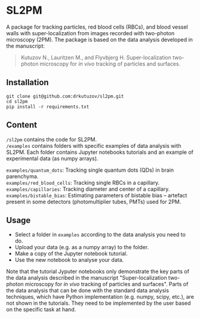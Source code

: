 # SL2PM
A package for tracking particles, red blood cells (RBCs), and blood vessel walls with super-localization from images recorded with two-photon microscopy (2PM). The package is based on the data analysis developed in the manuscript:  

> Kutuzov N., Lauritzen M., and Flyvbjerg H. 
> Super-localization two-photon microscopy for _in vivo_ tracking of particles and surfaces.

## Installation

```
git clone git@github.com:drkutuzov/sl2pm.git
cd sl2pm
pip install -r requirements.txt
```

## Content
`/sl2pm` contains the code for SL2PM.  
`/examples` contains folders with specific examples of data analysis with SL2PM. Each folder contains Jupyter notebooks tutorials and an example of experimental data (as numpy arrays).

`examples/quantum_dots`: Tracking single quantum dots (QDs) in brain parenchyma.  
`examples/red_blood_cells`: Tracking single RBCs in a capillary.  
`examples/capillaries`: Tracking diameter and center of a capillary.  
`examples/bistable_bias`: Estimating parameters of bistable bias – artefact present in some detectors (photomultiplier tubes, PMTs) used for 2PM.


## Usage
* Select a folder in `examples` according to the data analysis you need to do.  
* Upload your data (e.g. as a numpy array) to the folder.  
* Make a copy of the Jupyter notebook tutorial.  
* Use the new notebook to analyse your data.  

Note that the tutorial Jyputer notebooks only demonstrate the key parts of the data analysis described in the manuscript "Super-localization two-photon microscopy for _in vivo_ tracking of particles and surfaces".
Parts of the data analysis that can be done with the standard data analysis techniques, which have Python implementation (e.g. numpy, scipy, etc.), are not shown in the tutorials. They need to be implemented by the user based on the specific task at hand.

